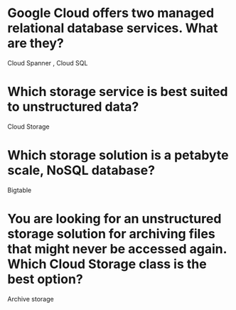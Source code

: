 # Google Cloud offers two managed relational database services. What are they?
Cloud Spanner , Cloud SQL

# Which storage service is best suited to unstructured data?
Cloud Storage

# Which storage solution is a petabyte scale, NoSQL database?
Bigtable

# You are looking for an unstructured storage solution for archiving files that might never be accessed again. Which Cloud Storage class is the best option?
Archive storage

